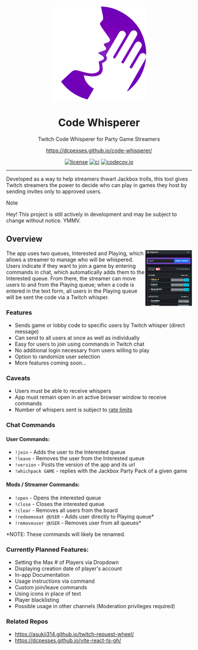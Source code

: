 <div align="center" width="50%">

![Code Whisperer logo](/assets/logo-128.svg)

# Code Whisperer

Twitch Code Whisperer for Party Game Streamers

https://dcpesses.github.io/code-whisperer/

[![license](https://img.shields.io/badge/license-MIT-blue.svg)](https://github.com/dcpesses/code-whisperer/blob/main/license)
[![ci](https://github.com/dcpesses/code-whisperer/actions/workflows/ci.yml/badge.svg?branch=main)](https://github.com/dcpesses/code-whisperer/actions)
[![codecov.io](https://codecov.io/gh/dcpesses/code-whisperer/coverage.svg?branch=main)](https://codecov.io/gh/dcpesses/code-whisperer?branch=master)

</div>

*****

Developed as a way to help streamers thwart Jackbox trolls, this tool gives Twitch streamers the power to decide who can play in games they host by sending invites only to approved users.

> [!NOTE]
> Hey! This project is still actively in development and may be subject to change without notice. YMMV.
 
## Overview
<img src="/assets/screenshot.png" alt="app interface screenshot" align="right" width="25%" />
The app uses two queues, Interested and Playing, which allows a streamer to manage who will
be whispered. Users indicate if they want to join a game by entering commands in chat, which automatically adds them to the Interested queue. From there, the streamer can move users to and from the Playing queue; when a code is entered in the text form, all users in the Playing queue will be sent the code via a Twitch whisper.

### Features
- Sends game or lobby code to specific users by Twitch whisper (direct message)
- Can send to all users at once as well as individually
- Easy for users to join using commands in Twitch chat
- No additional login necessary from users willing to play
- Option to randomize user selection
- More features coming soon...

### Caveats
- Users must be able to receive whispers
- App must remain open in an active browser window to receive commands
- Number of whispers sent is subject to [rate limits](https://dev.twitch.tv/docs/irc/#rate-limits)

### Chat Commands

#### User Commands:
* `!join` - Adds the user to the Interested queue
* `!leave` - Removes the user from the Interested queue
* `!version` - Posts the version of the app and its url
* `!whichpack GAME` - replies with the Jackbox Party Pack of a given game
#### Mods / Streamer Commands:
* `!open` - Opens the interested queue
* `!close` - Closes the interested queue
* `!clear` - Removes all users from the board
* `!redeemseat @USER` - Adds user directly to Playing queue*
* `!removeuser @USER` - Removes user from all queues*

*NOTE: These commands will likely be renamed.

### Currently Planned Features:
- Setting the Max # of Players via Dropdown
- Displaying creation date of player's account
- In-app Documentation
- Usage instructions via command 
- Custom join/leave commands
- Using icons in place of text
- Player blacklisting
- Possible usage in other channels (Moderation privileges required)

### Related Repos
- https://asukii314.github.io/twitch-request-wheel/
- https://dcpesses.github.io/vite-react-ts-gh/
